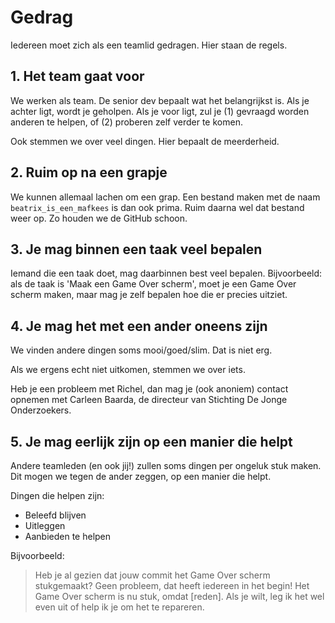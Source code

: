 # Gedrag

Iedereen moet zich als een teamlid gedragen. Hier staan de regels.

## 1. Het team gaat voor

We werken als team.
De senior dev bepaalt wat het belangrijkst is.
Als je achter ligt, wordt je geholpen.
Als je voor ligt, zul je (1) gevraagd worden anderen te helpen,
of (2) proberen zelf verder te komen.

Ook stemmen we over veel dingen. Hier bepaalt de meerderheid.

## 2. Ruim op na een grapje

We kunnen allemaal lachen om een grap.
Een bestand maken met de naam `beatrix_is_een_mafkees` is dan ook prima.
Ruim daarna wel dat bestand weer op. 
Zo houden we de GitHub schoon.

## 3. Je mag binnen een taak veel bepalen

Iemand die een taak doet, mag daarbinnen best veel bepalen.
Bijvoorbeeld: als de taak is 'Maak een Game Over scherm',
moet je een Game Over scherm maken, maar mag je zelf bepalen
hoe die er precies uitziet.

## 4. Je mag het met een ander oneens zijn

We vinden andere dingen soms mooi/goed/slim.
Dat is niet erg.

Als we ergens echt niet uitkomen, stemmen we over iets.

Heb je een probleem met Richel, dan mag je (ook anoniem)
contact opnemen met Carleen Baarda, de directeur 
van Stichting De Jonge Onderzoekers.

## 5. Je mag eerlijk zijn op een manier die helpt 

Andere teamleden (en ook jij!) zullen soms dingen per 
ongeluk stuk maken. Dit mogen we tegen de ander zeggen,
op een manier die helpt.

Dingen die helpen zijn:

 * Beleefd blijven
 * Uitleggen
 * Aanbieden te helpen

Bijvoorbeeld:

> Heb je al gezien dat jouw commit 
> het Game Over scherm stukgemaakt?
> Geen probleem, dat heeft iedereen in het begin!
> Het Game Over scherm is nu stuk, omdat [reden].
> Als je wilt, leg ik het wel even
> uit of help ik je om het te repareren.
